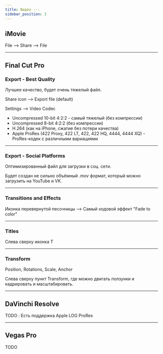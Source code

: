 ```yaml
---
title: Видео ---
sidebar_position: 3
---
```


## iMovie

File --> Share --> File

---

## Final Cut Pro

### Export - Best Quality

Лучшее качество, будет очень тяжелый файл.

Share icon --> Export file (default)

Settings --> Video Codec

- Uncompressed 10-bit 4:2:2 - самый тяжелый (без компрессии)
- Uncompressed 8-bit 4:2:2 (без компрессии)
- H.264 (как на iPhone, сжатие без потери качества)
- Apple ProRes (422 Proxy, 422 LT, 422, 422 HQ, 4444, 4444 XQ) - ProRes-кодек с различными вариациями

---

### Export - Social Platforms

Оптимизированный файл для загрузки в соц. сети.

Будет создан не сильно объёмный .mov формат, который можно загрузить на YouTube и VK.

---

### Transitions and Effects

Иконка перевернутой песочницы --> Самый ходовой эффект "Fade to color"

---

### Titles

Слева сверху иконка Т

---

### Transform

Position, Rotations, Scale, Anchor

Слева сверху пункт Transform, где можно двигать ползунки и кадрировать и масштабировать.

---

## DaVinchi Resolve

TODO : Есть поддержка Apple LOG ProRes

---

## Vegas Pro

TODO
